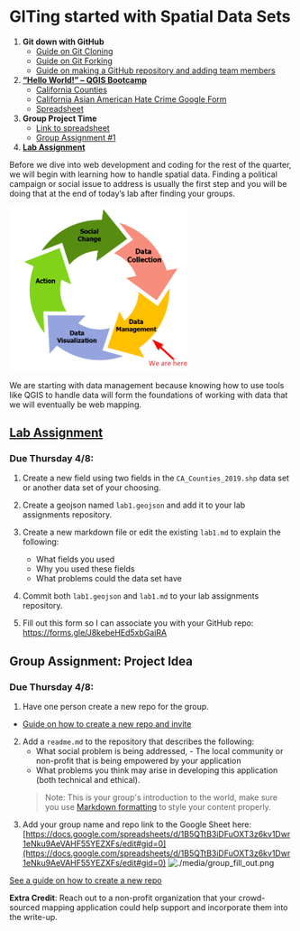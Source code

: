 # GITing started with Spatial Data Sets

1. **Git down with GitHub**
   - [Guide on Git Cloning](../../Guides/git_cloning.md)
   - [Guide on Git Forking](../../Guides/git_forking.md)
   - [Guide on making a GitHub repository and adding team members](../../Guides/git_creating.md)
2. **[“Hello World!” – QGIS Bootcamp](Lab1_2.md)**
   - [California Counties](https://data.edd.ca.gov/Shapefiles/California-Counties/grn2-ffzq)
   - [California Asian American Hate Crime Google Form](https://docs.google.com/forms/d/1kkLiawhn1tljl_m1ty1SKhx1uOLfLndbbV_BAf7v1Vo/edit) 
   - [Spreadsheet](https://docs.google.com/spreadsheets/d/1aZND7CaqvhoeqFeCamnn2jxW9Io7aA05OA5PHmn2sI4/edit?usp=sharing)
3. **Group Project Time**
   - [Link to spreadsheet](https://docs.google.com/spreadsheets/d/1B5QTtB3iDFuOXT3z6kv1Dwr1eNku9AeVAHF55YEZXFs/edit?usp=sharing)
   - [Group Assignment #1](../3_group_project.md)
4. **[Lab Assignment](https://github.com/albertkun/21S-ASIAAM-191A-Assignments/tree/main/Week_01)**

Before we dive into web development and coding for the rest of the
quarter, we will begin with learning how to handle spatial data. Finding
a political campaign or social issue to address is usually the first
step and you will be doing that at the end of today’s lab after finding
your groups.

<img src="media\image1.png" style="width:3.30233in;height:3.03773in" />

We are starting with data management because knowing how to use tools
like QGIS to handle data will form the foundations of working with data
that we will eventually be web mapping.

## [Lab Assignment](https://github.com/albertkun/21S-ASIAAM-191A-Assignments/tree/main/Week_01)
### Due Thursday 4/8:

1.  Create a new field using two fields in the `CA_Counties_2019.shp` data set or another data set of your choosing.

2. Create a geojson named `lab1.geojson` and add it to your lab assignments repository.

3. Create a new markdown file or edit the existing `lab1.md` to explain the following:
   -  What fields you used
   -  Why you used these fields
   -  What problems could the data set have
4. Commit both `lab1.geojson` and `lab1.md` to your lab assignments repository.
5. Fill out this form so I can associate you with your GitHub repo: https://forms.gle/J8kebeHEd5xbGaiRA

## Group Assignment: Project Idea
### Due Thursday 4/8:
1. Have one person create a new repo for the group.
- [Guide on how to create a new repo and invite](../../Guides/git_creating.md) 
2. Add a `readme.md` to the repository that describes the following:
   - What social problem is being addressed, - The local community or non-profit that is being empowered by your application
   - What problems you think may arise in developing this application (both technical and ethical).
   > Note: This is your group's introduction to the world, make sure you use [Markdown formatting](https://guides.github.com/features/mastering-markdown/) to style your content properly.  
3. Add your group name and repo link to the Google Sheet here: 
[https://docs.google.com/spreadsheets/d/1B5QTtB3iDFuOXT3z6kv1Dwr1eNku9AeVAHF55YEZXFs/edit#gid=0](https://docs.google.com/spreadsheets/d/1B5QTtB3iDFuOXT3z6kv1Dwr1eNku9AeVAHF55YEZXFs/edit#gid=0)
![./media/group_fill_out.png](./Materials/media/group_fill_out.png)


[See a guide on how to create a new repo](../../Guides/git_creating.md) 

**Extra Credit**: Reach out to a non-profit organization that your crowd-sourced mapping application could help support and incorporate them into the write-up.
